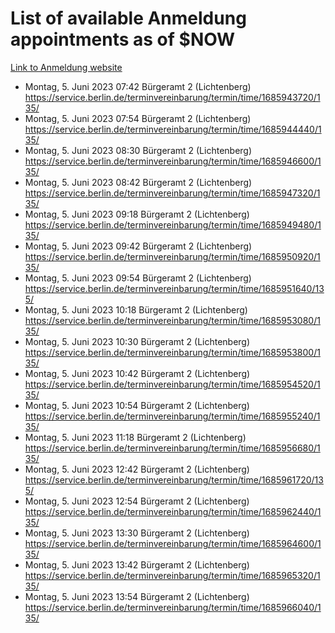 # List of available Anmeldung appointments as of $NOW
[Link to Anmeldung website](https://service.berlin.de/terminvereinbarung/termin/tag.php?termin=1&anliegen[]=120686&dienstleisterlist=122210,122217,327316,122219,327312,122227,327314,122231,327346,122243,327348,122254,122252,329742,122260,329745,122262,329748,122271,327278,122273,327274,122277,327276,330436,122280,327294,122282,327290,122284,327292,122291,327270,122285,327266,122286,327264,122296,327268,150230,329760,122297,327286,122294,327284,122312,329763,122314,329775,122304,327330,122311,327334,122309,327332,317869,122281,327352,122279,329772,122283,122276,327324,122274,327326,122267,329766,122246,327318,122251,327320,122257,327322,122208,327298,122226,327300&herkunft=http%3A%2F%2Fservice.berlin.de%2Fdienstleistung%2F120686%2F)
- Montag, 5. Juni 2023 07:42 Bürgeramt 2 (Lichtenberg) https://service.berlin.de/terminvereinbarung/termin/time/1685943720/135/
- Montag, 5. Juni 2023 07:54 Bürgeramt 2 (Lichtenberg) https://service.berlin.de/terminvereinbarung/termin/time/1685944440/135/
- Montag, 5. Juni 2023 08:30 Bürgeramt 2 (Lichtenberg) https://service.berlin.de/terminvereinbarung/termin/time/1685946600/135/
- Montag, 5. Juni 2023 08:42 Bürgeramt 2 (Lichtenberg) https://service.berlin.de/terminvereinbarung/termin/time/1685947320/135/
- Montag, 5. Juni 2023 09:18 Bürgeramt 2 (Lichtenberg) https://service.berlin.de/terminvereinbarung/termin/time/1685949480/135/
- Montag, 5. Juni 2023 09:42 Bürgeramt 2 (Lichtenberg) https://service.berlin.de/terminvereinbarung/termin/time/1685950920/135/
- Montag, 5. Juni 2023 09:54 Bürgeramt 2 (Lichtenberg) https://service.berlin.de/terminvereinbarung/termin/time/1685951640/135/
- Montag, 5. Juni 2023 10:18 Bürgeramt 2 (Lichtenberg) https://service.berlin.de/terminvereinbarung/termin/time/1685953080/135/
- Montag, 5. Juni 2023 10:30 Bürgeramt 2 (Lichtenberg) https://service.berlin.de/terminvereinbarung/termin/time/1685953800/135/
- Montag, 5. Juni 2023 10:42 Bürgeramt 2 (Lichtenberg) https://service.berlin.de/terminvereinbarung/termin/time/1685954520/135/
- Montag, 5. Juni 2023 10:54 Bürgeramt 2 (Lichtenberg) https://service.berlin.de/terminvereinbarung/termin/time/1685955240/135/
- Montag, 5. Juni 2023 11:18 Bürgeramt 2 (Lichtenberg) https://service.berlin.de/terminvereinbarung/termin/time/1685956680/135/
- Montag, 5. Juni 2023 12:42 Bürgeramt 2 (Lichtenberg) https://service.berlin.de/terminvereinbarung/termin/time/1685961720/135/
- Montag, 5. Juni 2023 12:54 Bürgeramt 2 (Lichtenberg) https://service.berlin.de/terminvereinbarung/termin/time/1685962440/135/
- Montag, 5. Juni 2023 13:30 Bürgeramt 2 (Lichtenberg) https://service.berlin.de/terminvereinbarung/termin/time/1685964600/135/
- Montag, 5. Juni 2023 13:42 Bürgeramt 2 (Lichtenberg) https://service.berlin.de/terminvereinbarung/termin/time/1685965320/135/
- Montag, 5. Juni 2023 13:54 Bürgeramt 2 (Lichtenberg) https://service.berlin.de/terminvereinbarung/termin/time/1685966040/135/
